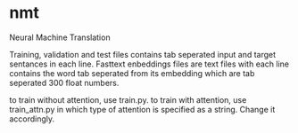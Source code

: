 # nmt
Neural Machine Translation

Training, validation and test files contains tab seperated input and target sentances in each line. Fasttext enbeddings files are text files with each line contains the word tab seperated from its embedding which are tab seperated 300 float numbers.

to train without attention, use train.py.
to train with attention, use train_attn.py in which type of attention is specified as a string. Change it accordingly.  
